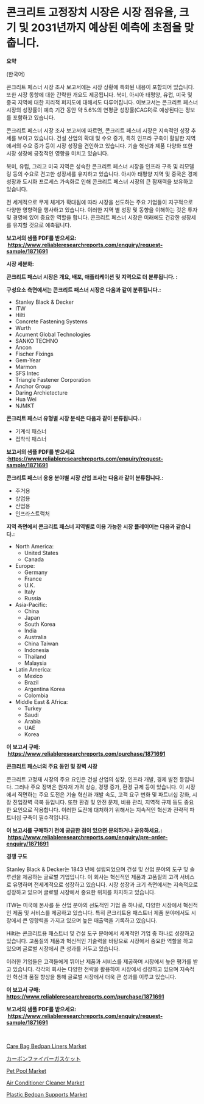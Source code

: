<p><h1>콘크리트 고정장치 시장은 시장 점유율, 크기 및 2031년까지 예상된 예측에 초점을 맞춥니다.</h1></p><p><strong>요약</strong></p>
<p><p>(한국어)</p><p>콘크리트 페스너 시장 조사 보고서에는 시장 상황에 특화된 내용이 포함되어 있습니다. 또한 시장 동향에 대한 간략한 개요도 제공됩니다. 북미, 아시아 태평양, 유럽, 미국 및 중국 지역에 대한 지리적 퍼지도에 대해서도 다루어집니다. 이보고서는 콘크리트 페스너 시장의 성장률이 예측 기간 동안 약 5.6%의 연평균 성장률(CAGR)로 예상된다는 정보를 포함하고 있습니다.</p><p>콘크리트 페스너 시장 조사 보고서에 따르면, 콘크리트 페스너 시장은 지속적인 성장 추세를 보이고 있습니다. 건설 산업의 확대 및 수요 증가, 특히 인프라 구축이 활발한 지역에서의 수요 증가 등이 시장 성장을 견인하고 있습니다. 기술 혁신과 제품 다양화 또한 시장 성장에 긍정적인 영향을 미치고 있습니다.</p><p>북미, 유럽, 그리고 미국 지역은 성숙한 콘크리트 페스너 시장을 인프라 구축 및 리모델링 등의 수요로 견고한 성장세를 유지하고 있습니다. 아시아 태평양 지역 및 중국은 경제 성장과 도시화 프로세스 가속화로 인해 콘크리트 페스너 시장의 큰 잠재력을 보유하고 있습니다.</p><p>전 세계적으로 무게 체계가 확대됨에 따라 시장을 선도하는 주요 기업들이 지구적으로 다양한 영향력을 행사하고 있습니다. 이러한 지역 별 성장 및 동향을 이해하는 것은 투자 및 경영에 있어 중요한 역할을 합니다. 콘크리트 페스너 시장은 미래에도 건강한 성장세를 유지할 것으로 예측됩니다.</p></p>
<p><strong>보고서의 샘플 PDF를 받으세요: &nbsp;<a href="https://www.reliableresearchreports.com/enquiry/request-sample/1871691">https://www.reliableresearchreports.com/enquiry/request-sample/1871691</a></strong></p>
<p><strong>시장 세분화:</strong></p>
<p><strong> 콘크리트 패스너 시장은 개요, 배포, 애플리케이션 및 지역으로 더 분류됩니다. :</strong></p>
<p><strong>구성요소 측면에서는 콘크리트 패스너 시장은 다음과 같이 분류됩니다.:</strong></p>
<p><ul><li>Stanley Black & Decker</li><li>ITW</li><li>Hilti</li><li>Concrete Fastening Systems</li><li>Wurth</li><li>Acument Global Technologies</li><li>SANKO TECHNO</li><li>Ancon</li><li>Fischer Fixings</li><li>Gem-Year</li><li>Marmon</li><li>SFS Intec</li><li>Triangle Fastener Corporation</li><li>Anchor Group</li><li>Daring Archietecture</li><li>Hua Wei</li><li>NJMKT</li></ul></p>
<p><strong> 콘크리트 패스너 유형별 시장 분석은 다음과 같이 분류됩니다.:</strong></p>
<p><ul><li>기계식 패스너</li><li>접착식 패스너</li></ul></p>
<p><strong>보고서의 샘플 PDF를 받으세요 :<a href="https://www.reliableresearchreports.com/enquiry/request-sample/1871691">https://www.reliableresearchreports.com/enquiry/request-sample/1871691</a></strong></p>
<p><strong> 콘크리트 패스너 응용 분야별 시장 산업 조사는 다음과 같이 분류됩니다.:</strong></p>
<p><ul><li>주거용</li><li>상업용</li><li>산업용</li><li>인프라스트럭처</li></ul></p>
<p><strong>지역 측면에서 콘크리트 패스너 지역별로 이용 가능한 시장 플레이어는 다음과 같습니다.:</strong></p>
<p><ul>
    <li>
        North America:
        <ul>
            <li>United States</li>
            <li>Canada</li>
        </ul>
    </li>
    <li>
        Europe:
        <ul>
            <li>Germany</li>
            <li>France</li>
            <li>U.K.</li>
            <li>Italy</li>
            <li>Russia</li>
        </ul>
    </li>
    <li>
        Asia-Pacific:
        <ul>
            <li>China</li>
            <li>Japan</li>
            <li>South Korea</li>
            <li>India</li>
            <li>Australia</li>
            <li>China Taiwan</li>
            <li>Indonesia</li>
            <li>Thailand</li>
            <li>Malaysia</li>
        </ul>
    </li>
    <li>
        Latin America:
        <ul>
            <li>Mexico</li>
            <li>Brazil</li>
            <li>Argentina Korea</li>
            <li>Colombia</li>
        </ul>
    </li>
    <li>
        Middle East & Africa:
        <ul>
            <li>Turkey</li>
            <li>Saudi</li>
            <li>Arabia</li>
            <li>UAE</li>
            <li>Korea</li>
        </ul>
    </li>
    </ul></p>
<p><strong>이 보고서 구매: &nbsp;<a href="https://www.reliableresearchreports.com/purchase/1871691">https://www.reliableresearchreports.com/purchase/1871691</a></strong></p>
<p><strong>콘크리트 패스너의 주요 동인 및 장벽 시장</strong></p>
<p><p>콘크리트 고정재 시장의 주요 요인은 건설 산업의 성장, 인프라 개발, 경제 발전 등입니다. 그러나 주요 장벽은 원자재 가격 상승, 경쟁 증가, 환경 규제 등이 있습니다. 이 시장에서 직면하는 주요 도전은 기술 혁신과 개발 속도, 고객 요구 변화 및 파트너십 강화, 시장 진입장벽 극복 등입니다. 또한 환경 및 안전 문제, 비용 관리, 지역적 규제 등도 중요한 요인으로 작용합니다. 이러한 도전에 대처하기 위해서는 지속적인 혁신과 전략적 파트너십 구축이 필수적입니다.</p></p>
<p><strong>이 보고서를 구매하기 전에 궁금한 점이 있으면 문의하거나 공유하세요.: &nbsp;<a href="https://www.reliableresearchreports.com/enquiry/pre-order-enquiry/1871691">https://www.reliableresearchreports.com/enquiry/pre-order-enquiry/1871691</a></strong></p>
<p><strong>경쟁 구도</strong></p>
<p><p>Stanley Black & Decker는 1843 년에 설립되었으며 건설 및 산업 분야의 도구 및 솔루션을 제공하는 글로벌 기업입니다. 이 회사는 혁신적인 제품과 고품질의 고객 서비스로 유명하며 전세계적으로 성장하고 있습니다. 시장 성장과 크기 측면에서는 지속적으로 성장하고 있으며 글로벌 시장에서 중요한 위치를 차지하고 있습니다.</p><p>ITW는 미국에 본사를 둔 산업 분야의 선도적인 기업 중 하나로, 다양한 시장에서 혁신적인 제품 및 서비스를 제공하고 있습니다. 특히 콘크리트용 패스트너 제품 분야에서도 시장에서 큰 영향력을 가지고 있으며 높은 매출액을 기록하고 있습니다.</p><p>Hilti는 콘크리트용 패스트너 및 건설 도구 분야에서 세계적인 기업 중 하나로 성장하고 있습니다. 고품질의 제품과 혁신적인 기술력을 바탕으로 시장에서 중요한 역할을 하고 있으며 글로벌 시장에서 큰 성과를 거두고 있습니다.</p><p>이러한 기업들은 고객들에게 뛰어난 제품과 서비스를 제공하며 시장에서 높은 평가를 받고 있습니다. 각각의 회사는 다양한 전략을 활용하여 시장에서 성장하고 있으며 지속적인 혁신과 품질 향상을 통해 글로벌 시장에서 더욱 큰 성과를 이루고 있습니다.</p></p>
<p><strong>이 보고서 구매: &nbsp; <a href="https://www.reliableresearchreports.com/purchase/1871691">https://www.reliableresearchreports.com/purchase/1871691</a></strong></p>
<p><strong>보고서의 샘플 PDF를 받으세요: &nbsp;<a href="https://www.reliableresearchreports.com/enquiry/request-sample/1871691">https://www.reliableresearchreports.com/enquiry/request-sample/1871691</a></strong><strong></strong></p>
<p>&nbsp;</p>
<p><p><a href="https://issuu.com/reportprime-2/docs/care-bag-bedpan-liners-market-size-2030.pptx">Care Bag Bedpan Liners Market</a></p><p><a href="https://github.com/oqoeusbvpadwjs08/Market-Research-Report-List-1/blob/main/93637723796.md">カーボンファイバーガスケット</a></p><p><a href="https://github.com/gdfhhhj/Market-Research-Report-List-3/blob/main/pet-pool-market.md">Pet Pool Market</a></p><p><a href="https://github.com/julyju69/Market-Research-Report-List-2/blob/main/air-conditioner-cleaner-market.md">Air Conditioner Cleaner Market</a></p><p><a href="https://issuu.com/reportprime-2/docs/plastic-bedpan-supports-market-size-2030.pptx">Plastic Bedpan Supports Market</a></p></p>